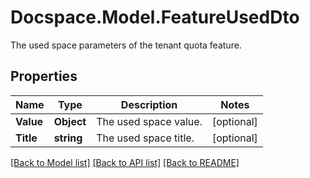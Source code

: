# Docspace.Model.FeatureUsedDto
The used space parameters of the tenant quota feature.

## Properties

Name | Type | Description | Notes
------------ | ------------- | ------------- | -------------
**Value** | **Object** | The used space value. | [optional] 
**Title** | **string** | The used space title. | [optional] 

[[Back to Model list]](../README.md#documentation-for-models) [[Back to API list]](../README.md#documentation-for-api-endpoints) [[Back to README]](../README.md)

